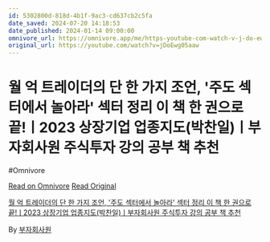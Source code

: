 ```yaml
---
id: 5302800d-818d-4b1f-9ac3-cd637cb2c5fa
date_saved: 2024-07-20 14:18:53
date_published: 2024-01-14 09:00:00
omnivore_url: https://omnivore.app/me/https-youtube-com-watch-v-j-do-ewg-05-aaw-190ce94242c
original_url: https://youtube.com/watch?v=jDoEwg05aaw
---
```


# 월 억 트레이더의 단 한 가지 조언, '주도 섹터에서 놀아라' 섹터 정리 이 책 한 권으로 끝!ㅣ2023 상장기업 업종지도(박찬일)ㅣ부자회사원 주식투자 강의 공부 책 추천
#Omnivore
 
[Read on Omnivore](https://omnivore.app/me/https-youtube-com-watch-v-j-do-ewg-05-aaw-190ce94242c)
[Read Original](https://youtube.com/watch?v=jDoEwg05aaw)
 
[월 억 트레이더의 단 한 가지 조언, '주도 섹터에서 놀아라' 섹터 정리 이 책 한 권으로 끝!ㅣ2023 상장기업 업종지도(박찬일)ㅣ부자회사원 주식투자 강의 공부 책 추천](https://youtube.com/watch?v=jDoEwg05aaw)

By [부자회사원](https://www.youtube.com/@%EB%B6%80%EC%9E%90%ED%9A%8C%EC%82%AC%EC%9B%90)